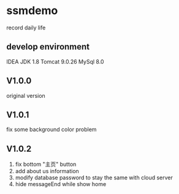 # ssmdemo
record daily life

## develop environment
IDEA
JDK 1.8
Tomcat 9.0.26
MySql 8.0

## V1.0.0
original version

## V1.0.1
fix some background color problem

## V1.0.2
1. fix bottom "主页" button
2. add about us information
3. modify database password to stay the same with cloud server
4. hide messageEnd while show home

